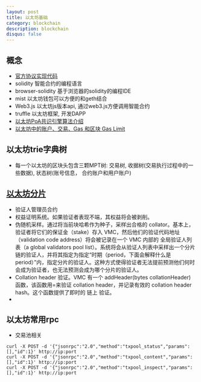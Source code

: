 ```yaml
---
layout: post
title: 以太坊基础
category: blockchain
description: blockchain
disqus: false
---
```


## 概念
* [官方协议实现代码](https://github.com/ethereum/go-ethereum)
* solidity 智能合约的编程语言
* browser-solidity 基于浏览器的solidity的编程IDE
* mist 以太坊钱包可以方便的和geth结合
* Web3.js 以太坊js版本api, 通过web3.js方便调用智能合约
* truffle 以太坊框架, 开发DAPP
* [以太坊PoA共识引擎算法介绍](https://www.jianshu.com/p/9025a523ab0f)
* [以太坊中的账户、交易、Gas 和区块 Gas Limit](https://ethfans.org/posts/accounts-transactions-gas-ethereum)


## 以太坊trie字典树
* 每一个以太坊的区块头包含三颗MPT树: 交易树, 收据树(交易执行过程中的一些数据), 状态树(账号信息， 合约账户和用户账户)


## [以太坊分片](https://ethfans.org/posts/ethereum-sharding-and-finality)
* 验证人管理员合约
* 权益证明系统。如果验证者表现不端，其权益将会被剥削。
* 伪随机采样。通过将当前块哈希作为种子，采样出合格的 collator。基本上，验证者将它们的保证金（stake）存入 VMC，然后他们的验证代码地址（validation code address）将会被记录在一个 VMC 内部的 全局验证人列表（a global validators pool list）。系统将会从验证人列表中采样出一个分片链的验证人，并将其指定为指定“时期（period，下面会解释什么是 period）”内，指定分片的验证人。这种方式使得验证者无法提前预测他们何时会成为验证者，也无法预测会成为哪个分片的验证人。
* Collation header 验证。VMC 有一个 addHeader(bytes collationHeader) 函数，该函数用=来验证 collation header，并记录有效的 collation header hash。这个函数提供了即时的 链上 验证。
* 


## 以太坊常用rpc
* 交易池相关

```
curl -X POST -d '{"jsonrpc":"2.0","method":"txpool_status","params":[],"id":1}' http://ip:port
curl -X POST -d '{"jsonrpc":"2.0","method":"txpool_content","params":[],"id":1}' http://ip:port
curl -X POST -d '{"jsonrpc":"2.0","method":"txpool_inspect","params":[],"id":1}' http://ip:port
```